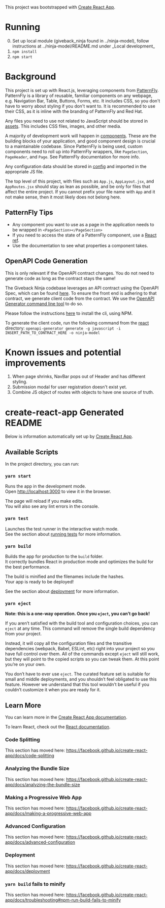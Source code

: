 This project was bootstrapped with [Create React App](https://github.com/facebook/create-react-app).

# Running

0.  Set up local module (giveback_ninja found in ../ninja-model), follow instructions at ../ninja-model/README.md under \_Local development_
1.  `npm install`
2.  `npm start`

# Background

This project is set up with React.js, leveraging components from [PatternFly](https://www.patternfly.org). PatternFly is a library of reusable, familiar components on any webpage, e.g. Navigation Bar, Table, Buttons, Forms, etc. It includes CSS, so you don't have to worry about styling if you don't want to. It is recommended to use their CSS, as it is inline with the branding of PatternFly and Red Hat.

Any files you need to use not related to JavaScript should be stored in [assets](src/assets). This includes CSS files, images, and other media.

A majority of development work will happen in [components](src/components). These are the building blocks of your application, and good component design is crucial to a maintainable codebase. Since PatternFly is being used, custom components need to roll up into PatternFly wrappers, like `PageSection`, `PageHeader`, and `Page`. See PatternFly documentation for more info.

Any configuration data should be stored in [config](src/config) and imported in the appropriate JS file.

The top level of this project, with files such as `App.js`, `AppLayout.jsx`, and `AppRoutes.jsx` should stay as lean as possible, and be only for files that affect the entire project. If you cannot prefix your file name with `App` and it not make sense, then it most likely does not belong here.

## PatternFly Tips

-   Any component you want to use as a page in the application needs to be wrapped in `<PageSection></PageSection>`
-   If you need to access the state of a PatternFly component, use a [React ref](https://reactjs.org/docs/refs-and-the-dom.html).
-   Use the documentation to see what properties a component takes.

## OpenAPI Code Generation

This is only relevant if the OpenAPI contract changes. You do not need to generate code as long as the contract stays the same!

The Giveback Ninja codebase leverages an API contract using the OpenAPI Spec, which can be found [here](<insert actual link here>). To ensure the front end is adhering to that contract, we generate client code from the contract. We use the [OpenAPI Generator command line tool](https://github.com/OpenAPITools/openapi-generator) to do so.

Please follow the instructions [here](https://github.com/openapitools/openapi-generator-cli) to install the cli, using NPM.

To generate the client code, run the following command from the [react](..) directory:
`openapi-generator generate -g javascript -i INSERT_PATH_TO_CONTRACT_HERE -o ninja-model`

# Known issues and potential improvements

1.  When page shrinks, NavBar pops out of Header and has different styling.
2.  Submission modal for user registration doesn't exist yet.
3.  Combine JS object of routes with <Route> objects to have one source of truth.

# create-react-app Generated README

Below is information automatically set up by [Create React App](https://github.com/facebook/create-react-app).

## Available Scripts

In the project directory, you can run:

### `yarn start`

Runs the app in the development mode.<br />
Open <http://localhost:3000> to view it in the browser.

The page will reload if you make edits.<br />
You will also see any lint errors in the console.

### `yarn test`

Launches the test runner in the interactive watch mode.<br />
See the section about [running tests](https://facebook.github.io/create-react-app/docs/running-tests) for more information.

### `yarn build`

Builds the app for production to the `build` folder.<br />
It correctly bundles React in production mode and optimizes the build for the best performance.

The build is minified and the filenames include the hashes.<br />
Your app is ready to be deployed!

See the section about [deployment](https://facebook.github.io/create-react-app/docs/deployment) for more information.

### `yarn eject`

**Note: this is a one-way operation. Once you `eject`, you can’t go back!**

If you aren’t satisfied with the build tool and configuration choices, you can `eject` at any time. This command will remove the single build dependency from your project.

Instead, it will copy all the configuration files and the transitive dependencies (webpack, Babel, ESLint, etc) right into your project so you have full control over them. All of the commands except `eject` will still work, but they will point to the copied scripts so you can tweak them. At this point you’re on your own.

You don’t have to ever use `eject`. The curated feature set is suitable for small and middle deployments, and you shouldn’t feel obligated to use this feature. However we understand that this tool wouldn’t be useful if you couldn’t customize it when you are ready for it.

## Learn More

You can learn more in the [Create React App documentation](https://facebook.github.io/create-react-app/docs/getting-started).

To learn React, check out the [React documentation](https://reactjs.org/).

### Code Splitting

This section has moved here: <https://facebook.github.io/create-react-app/docs/code-splitting>

### Analyzing the Bundle Size

This section has moved here: <https://facebook.github.io/create-react-app/docs/analyzing-the-bundle-size>

### Making a Progressive Web App

This section has moved here: <https://facebook.github.io/create-react-app/docs/making-a-progressive-web-app>

### Advanced Configuration

This section has moved here: <https://facebook.github.io/create-react-app/docs/advanced-configuration>

### Deployment

This section has moved here: <https://facebook.github.io/create-react-app/docs/deployment>

### `yarn build` fails to minify

This section has moved here: <https://facebook.github.io/create-react-app/docs/troubleshooting#npm-run-build-fails-to-minify>
